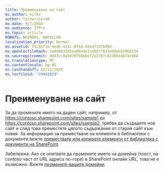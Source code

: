 ```yaml
---
title: Преименуване на сайт
ms.author: kirks
author: Techwriter40
ms.date: 9/7/2018
ms.audience: ITPro
ms.topic: article
ROBOTS: NOINDEX, NOFOLLOW
localization_priority: Normal
ms.assetid: f5c85f1b-4ed6-441c-8f5d-d3e4713fb98d
ms.openlocfilehash: ca0d8b3181ea06a4e1ce9877843ed0eb5196b334
ms.sourcegitcommit: dd43cc0a9470f98b8ef2a3787c823801d674c666
ms.translationtype: MT
ms.contentlocale: bg-BG
ms.lasthandoff: 02/12/2019
ms.locfileid: "29941029"
---
```

# <a name="rename-a-site"></a>Преименуване на сайт

За да промените името на даден сайт, например, от https://contoso.sharepoint.com/sites/sample1 да https://contoso.sharepoint.com/sites/sample2, трябва да създадете нов сайт и след това преместете цялото съдържание от стария сайт към новия. За информация за преместване на елементи в библиотеки с документи вижте [премествате или копирате елементи от библиотека с документи на SharePoint](https://go.microsoft.com/fwlink/?Linkid=2018691).
  
Забележка: Ако се опитвате да промените името на домейна (тоест, на contoso част от URL адреса по-горе) в SharePoint онлайн URL, това не е възможно. Вижте [промените вашите домейни](https://go.microsoft.com/fwlink/?Linkid=2018696).
  


